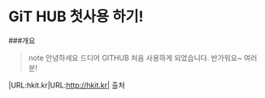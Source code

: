 # GiT HUB 첫사용 하기!

###개요
> note 안녕하세요 드디어 GITHUB 처음 사용하게 되었습니다. 반가워요~ 여러분!



|URL:hkit.kr|URL:http://hkit.kr| 출처
